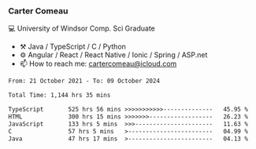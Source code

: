 ### Carter Comeau

💻 University of Windsor Comp. Sci Graduate

- ⚒️ Java / TypeScript / C / Python
- ⚙️ Angular / React / React Native / Ionic / Spring / ASP.net
- 📫 How to reach me: cartercomeau@icloud.com

<!--START_SECTION:waka-->

```txt
From: 21 October 2021 - To: 09 October 2024

Total Time: 1,144 hrs 35 mins

TypeScript       525 hrs 56 mins >>>>>>>>>>>--------------   45.95 %
HTML             300 hrs 15 mins >>>>>>>------------------   26.23 %
JavaScript       133 hrs 5 mins  >>>----------------------   11.63 %
C                57 hrs 5 mins   >------------------------   04.99 %
Java             47 hrs 17 mins  >------------------------   04.13 %
```

<!--END_SECTION:waka-->
